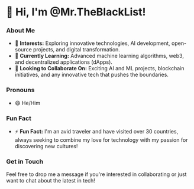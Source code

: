 # 👋 Hi, I'm @Mr.TheBlackList!

### About Me
- 👀 **Interests:** Exploring innovative technologies, AI development, open-source projects, and digital transformation.
- 🌱 **Currently Learning:** Advanced machine learning algorithms, web3, and decentralized applications (dApps).
- 💞️ **Looking to Collaborate On:** Exciting AI and ML projects, blockchain initiatives, and any innovative tech that pushes the boundaries.

### Pronouns
- 😄 He/Him

### Fun Fact
- ⚡ **Fun Fact:** I'm an avid traveler and have visited over 30 countries, always seeking to combine my love for technology with my passion for discovering new cultures!

### Get in Touch
Feel free to drop me a message if you're interested in collaborating or just want to chat about the latest in tech!
